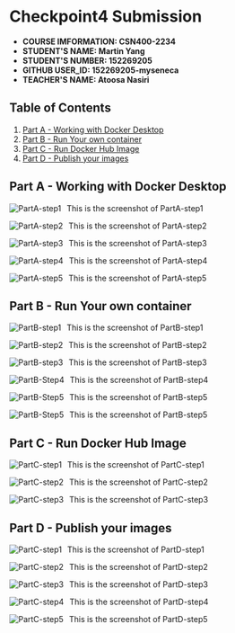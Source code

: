 # Checkpoint4 Submission

- **COURSE IMFORMATION: CSN400-2234**
- **STUDENT'S NAME: Martin Yang**
- **STUDENT'S NUMBER: 152269205**
- **GITHUB USER_ID: 152269205-myseneca**
- **TEACHER'S NAME: Atoosa Nasiri**

## Table of Contents
1. [Part A - Working with Docker Desktop](#part-a---working-with-docker-desktop)
2. [Part B - Run Your own container](#part-b---run-your-own-container)
3. [Part C - Run Docker Hub Image](#part-c---run-docker-hub-image)
4. [Part D - Publish your images](#part-d---publish-your-images)



## Part A - Working with Docker Desktop
This is the screenshot of PartA-step1
<img src="./image/Step1.jpg"
     alt=" PartA-step1 "
     style="float: left; margin-right: 10px;" />

This is the screenshot of PartA-step2
<img src="./image/Step2.jpg"
     alt=" PartA-step2 "
     style="float: left; margin-right: 10px;" />

This is the screenshot of PartA-step3
<img src="./image/Step3.jpg"
     alt=" PartA-step3 "
     style="float: left; margin-right: 10px;" />

This is the screenshot of PartA-step4
<img src="./image/Step4.jpg"
     alt=" PartA-step4 "
     style="float: left; margin-right: 10px;" />

This is the screenshot of PartA-step5
<img src="./image/Step5.jpg"
     alt=" PartA-step5 "
     style="float: left; margin-right: 10px;" />


## Part B - Run Your own container

This is the screenshot of PartB-step1
<img src="./image/P2-Step1.jpg"
     alt=" PartB-step1 "
     style="float: left; margin-right: 10px;" />

This is the screenshot of PartB-step2
<img src="./image/P2-Step2.jpg"
     alt=" PartB-step2 "
     style="float: left; margin-right: 10px;" />

This is the screenshot of PartB-step3
<img src="./image/P2-Step3.jpg"
     alt=" PartB-step3 "
     style="float: left; margin-right: 10px;" />

This is the screenshot of PartB-step4
<img src="./image/P2-Step4.jpg"
     alt=" PartB-Step4 "
     style="float: left; margin-right: 10px;" />

This is the screenshot of PartB-step5
<img src="./image/P2-Step5.jpg"
     alt=" PartB-Step5 "
     style="float: left; margin-right: 10px;" />

This is the screenshot of PartB-step5
<img src="./image/P2-Step5-1.jpg"
     alt=" PartB-Step5 "
     style="float: left; margin-right: 10px;" />


## Part C - Run Docker Hub Image

This is the screenshot of PartC-step1
<img src="./image/P3-Step1.jpg"
     alt=" PartC-step1 "
     style="float: left; margin-right: 10px;" />

This is the screenshot of PartC-step2
<img src="./image/P3-Step2.jpg"
     alt=" PartC-step2 "
     style="float: left; margin-right: 10px;" />

This is the screenshot of PartC-step3
<img src="./image/P3-Step3.jpg"
     alt=" PartC-step3 "
     style="float: left; margin-right: 10px;" />


## Part D - Publish your images

This is the screenshot of PartD-step1
<img src="./image/P4-step1.jpg"
     alt=" PartC-step1 "
     style="float: left; margin-right: 10px;" />

This is the screenshot of PartD-step2
<img src="./image/P4-step2.jpg"
     alt=" PartC-step2 "
     style="float: left; margin-right: 10px;" />

This is the screenshot of PartD-step3
<img src="./image/P4-step3.jpg"
     alt=" PartC-step3 "
     style="float: left; margin-right: 10px;" />

This is the screenshot of PartD-step4
<img src="./image/P4-step4.jpg"
     alt=" PartC-step4 "
     style="float: left; margin-right: 10px;" />

This is the screenshot of PartD-step5
<img src="./image/P4-step5.jpg"
     alt=" PartC-step5 "
     style="float: left; margin-right: 10px;" />
